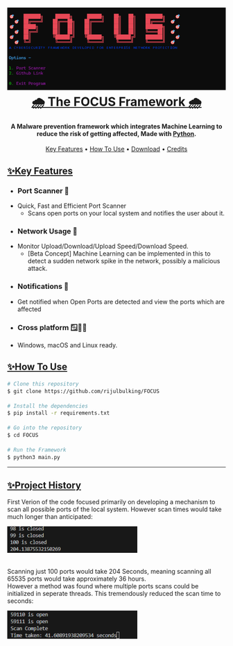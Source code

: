 
<h1 align="center">
  <br>
  <a href="https://github.com/rijulbulking/FOCUS"><img src="https://raw.githubusercontent.com/rijulbulking/FOCUS/refs/heads/master/ProjectPhotos/FOCUS.png" alt="FOCUS" width="900"></a>
  <br>
  <b> <u>
  🌧️ The FOCUS Framework 🌧️
  </b> </u>
  <br>
</h1>

<h4 align="center">A Malware prevention framework which integrates Machine Learning to reduce the risk of getting affected, Made with  <a href="https://www.python.org/" target="_blank">Python</a>.</h4>


</p>

<p align="center">
  <a href="#key-features">Key Features</a> •
  <a href="#how-to-use">How To Use</a> •
  <a href="#download">Download</a> •
  <a href="#credits">Credits</a> 
</p>

<u>

## **✨Key Features**
</u>

* ### **Port Scanner 📡** 
- Quick, Fast and Efficient Port Scanner
  - Scans open ports on your local system and notifies the user about it.
* ### **Network Usage 📶**
- Monitor Upload/Download/Upload Speed/Download Speed.
  - [Beta Concept] Machine Learning can be implemented in this to detect a sudden network spike in the network, possibly a malicious attack.
* ### **Notifications 🔔**
- Get notified when Open Ports are detected and view the ports which are affected
* ### **Cross platform 🪟🍎🐧**
- Windows, macOS and Linux ready.

<b> <u>
## **✨How To Use**
</b> </u>
```bash
# Clone this repository
$ git clone https://github.com/rijulbulking/FOCUS

# Install the dependencies 
$ pip install -r requirements.txt 

# Go into the repository
$ cd FOCUS

# Run the Framework
$ python3 main.py
```
------------------------
<b> <u>
## **✨Project History**
</b> </u>
First Verion of the code focused primarily on developing a mechanism to scan all possible ports of the local system. However scan times would take much longer than anticipated:

<a href="https://github.com/rijulbulking/FOCUS"><img src="https://raw.githubusercontent.com/rijulbulking/FOCUS/refs/heads/master/ProjectPhotos/FirstScanTime.png" alt="First Test Result" width="300"> </a>

<br>
Scanning just 100 ports would take 204 Seconds, meaning scanning all 65535 ports would take approximately 36 hours.
<br>
However a method was found where multiple ports scans could be initialized in seperate threads. This tremendously reduced the scan time to seconds:

<a href="https://github.com/rijulbulking/FOCUS"><img src="https://raw.githubusercontent.com/rijulbulking/FOCUS/refs/heads/master/ProjectPhotos/SecondScanTest.png" alt="Second Test Result" width="300"> </a>
